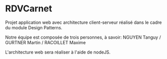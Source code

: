 # RDVCarnet

Projet application web avec architecture client-serveur réalisé dans le cadre du module Design Patterns.

Notre équipe est composée de trois personnes, à savoir: NGUYEN Tanguy / GURTNER Martin / RACOILLET Maxime

L'architecture web sera réaliser à l'aide de nodeJS.